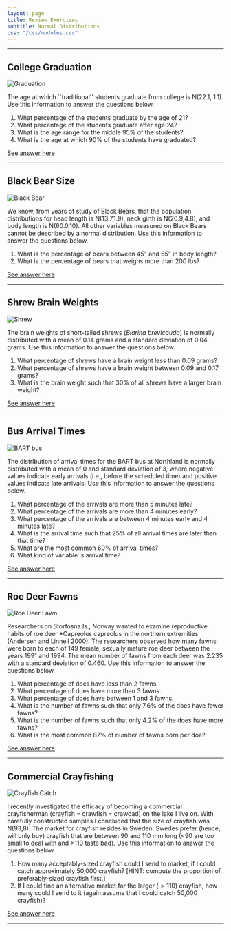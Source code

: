 ```yaml
---
layout: page
title: Review Exercises
subtitle: Normal Distributions
css: "/css/modules.css"
---
```


----

## College Graduation
<img src="zimgs/graduation.jpg" alt="Graduation" class="img-right">

The age at which ``traditional'' students graduate from college is N(22.1, 1.1). Use this information to answer the questions below.

1. What percentage of the students graduate by the age of 21?
1. What percentage of the students graduate after age 24?
1. What is the age range for the middle 95% of the students?
1. What is the age at which 90% of the students have graduated?

[See answer here](zRevExAns/NormalDist_Calc2.html#college-graduation)

----

## Black Bear Size
<img src="zimgs/black-bear.jpg" alt="Black Bear" class="img-right">

We know, from years of study of Black Bears, that the population distributions for head length is N(13.7,1.9), neck girth is N(20.9,4.8), and body length is N(60.0,10). All other variables measured on Black Bears cannot be described by a normal distribution. Use this information to answer the questions below. 
1. What is the percentage of bears between 45" and 65" in body length?
1. What is the percentage of bears that weighs more than 200 lbs?

[See answer here](zRevExAns/NormalDist_Calc2.html#black-bear-size)

----

## Shrew Brain Weights
<img src="zimgs/shrew.jpg" alt="Shrew" class="img-right">

The brain weights of short-tailed shrews (*Blarina brevicauda*) is normally distributed with a mean of 0.14 grams and a standard deviation of 0.04 grams. Use this information to answer the questions below.

1. What percentage of shrews have a brain weight less than 0.09 grams?
1. What percentage of shrews have a brain weight between 0.09 and 0.17 grams?
1. What is the brain weight such that 30\% of all shrews have a larger brain weight?

[See answer here](zRevExAns/NormalDist_Calc2.html#shrew-brain-weights)

----

## Bus Arrival Times
<img src="zimgs/BARTbus.jpg" alt="BART bus" class="img-right">

The distribution of arrival times for the BART bus at Northland is normally distributed with a mean of 0 and standard deviation of 3, where negative values indicate early arrivals (i.e., before the scheduled time) and positive values indicate late arrivals. Use this information to answer the questions below.

1. What percentage of the arrivals are more than 5 minutes late?
1. What percentage of the arrivals are more than 4 minutes early?
1. What percentage of the arrivals are between 4 minutes early and 4 minutes late?
1. What is the arrival time such that 25% of all arrival times are later than that time?
1. What are the most common 60% of arrival times?
1. What kind of variable is arrival time?

[See answer here](zRevExAns/NormalDist_Calc2.html#bus-arrival-times)

----

## Roe Deer Fawns
<img src="zimgs/roe-deer-fawn2.jpg" alt="Roe Deer Fawn" class="img-right">

Researchers on Storfosna Is., Norway wanted to examine reproductive habits of roe deer *Capreolus capreolus in the northern extremities (Andersen and Linnell 2000). The researchers observed how many fawns were born to each of 149 female, sexually mature roe deer between the years 1991 and 1994. The mean number of fawns from each deer was 2.235 with a standard deviation of 0.460. Use this information to answer the questions below.

1. What percentage of does have less than 2 fawns.
1. What percentage of does have more than 3 fawns.
1. What percentage of does have between 1 and 3 fawns.
1. What is the number of fawns such that only 7.6% of the does have fewer fawns?
1. What is the number of fawns such that only 4.2% of the does have more fawns?
1. What is the most common 87% of number of fawns born per doe?

[See answer here](zRevExAns/NormalDist_Calc2.html#roe-deer-fawns)

----

## Commercial Crayfishing
<img src="zimgs/crayfish_catch.jpg" alt="Crayfish Catch" class="img-right">

I recently investigated the efficacy of becoming a commercial crayfisherman (crayfish = crawfish = crawdad) on the lake I live on. With carefully constructed samples I concluded that the size of crayfish was N(93,8). The market for crayfish resides in Sweden. Swedes prefer (hence, will only buy) crayfish that are between 90 and 110 mm long (<90 are too small to deal with and >110 taste bad). Use this information to answer the questions below.

1. How many acceptably-sized crayfish could I send to market, if I could catch approximately 50,000 crayfish? [HINT: compute the proportion of preferably-sized crayfish first.]
1. If I could find an alternative market for the larger ($>110$) crayfish, how many could I send to it (again assume that I could catch 50,000 crayfish)?

[See answer here](zRevExAns/NormalDist_Calc2.html#commercial-crayfishing)

----

